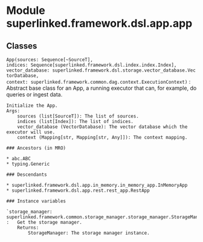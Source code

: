 Module superlinked.framework.dsl.app.app
========================================

Classes
-------

`App(sources: Sequence[~SourceT], indices: Sequence[superlinked.framework.dsl.index.index.Index], vector_database: superlinked.framework.dsl.storage.vector_database.VectorDatabase, context: superlinked.framework.common.dag.context.ExecutionContext)`
:   Abstract base class for an App, a running executor that can, for example, do queries or ingest data.
    
    Initialize the App.
    Args:
        sources (list[SourceT]): The list of sources.
        indices (list[Index]): The list of indices.
        vector_database (VectorDatabase): The vector database which the executor will use.
        context (Mapping[str, Mapping[str, Any]]): The context mapping.

    ### Ancestors (in MRO)

    * abc.ABC
    * typing.Generic

    ### Descendants

    * superlinked.framework.dsl.app.in_memory.in_memory_app.InMemoryApp
    * superlinked.framework.dsl.app.rest.rest_app.RestApp

    ### Instance variables

    `storage_manager: superlinked.framework.common.storage_manager.storage_manager.StorageManager`
    :   Get the storage manager.
        Returns:
            StorageManager: The storage manager instance.